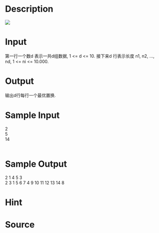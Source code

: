 
# Description

<div class="content"> <img border="0" src="/source/bzoj/2076/img/aHR0cHM6Ly9seWRzeS5jb20vSnVkZ2VPbmxpbmUvaW1hZ2VzLzIwNzYuanBn.jpg"/> 
</div>

# Input

<div class="content">第一行一个数d 表示一共d组数据, 1 &lt;= d &lt;= 10. 接下来d 行表示长度 n1, n2, ..., nd, 1 &lt;= ni &lt;= 10.000. 
</div>

# Output

<div class="content">输出d行每行一个最优置换. 
</div>

# Sample Input

<div class="content"><span class="sampledata">2<br/>
5<br/>
14<br/>
<br/>
</span></div>

# Sample Output

<div class="content"><span class="sampledata">2 1 4 5 3<br/>
2 3 1 5 6 7 4 9 10 11 12 13 14 8<br/>
</span></div>

# Hint

<div class="content"><p></p></div>

# Source

<div class="content"><p><a href="problemset.php?search="></a></p></div>

